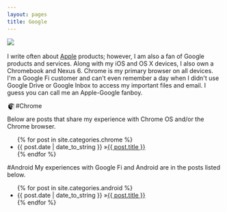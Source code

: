 ```yaml
---
layout: pages
title: Google
---
```


<img class="category" src="http://www.stevencombs.com/images/design/google.svg" />

I write often about [Apple](apple.html) products; however, I am also a fan of Google products and services. Along with my iOS and OS X devices, I also own a Chromebook and Nexus 6. Chrome is my primary browser on all devices. I'm a Google Fi customer and can't even remember a day when I didn't use Google Drive or Google Inbox to access my important files and email. I guess you can call me an Apple-Google fanboy.

<img nopin="nopin" style="float: left; width: 20px;" src="/images/design/chrome.svg" />#Chrome

Below are posts that share my experience with Chrome OS and/or the Chrome browser.

<ul id="blog-posts" class="posts">
{% for post in site.categories.chrome %}
    <li><span>{{ post.date | date_to_string }} &raquo;</span><a href="{{ post.url }}">{{ post.title }}</a></li>
{% endfor %}
</ul>

#Android
My experiences with Google Fi and Android are in the posts listed below.

<ul id="blog-posts" class="posts">
{% for post in site.categories.android %}
    <li><span>{{ post.date | date_to_string }} &raquo;</span><a href="{{ post.url }}">{{ post.title }}</a></li>
{% endfor %}
</ul>
